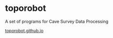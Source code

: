 # toporobot

A set of programs for Cave Survey Data Processing

[toporobot.github.io](https://toporobot.github.io)



